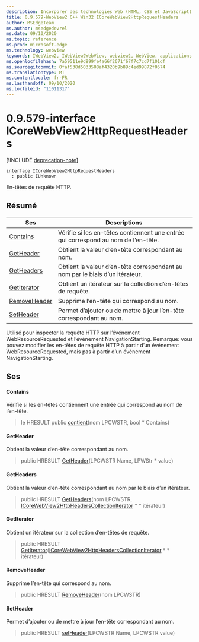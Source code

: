 ```yaml
---
description: Incorporer des technologies Web (HTML, CSS et JavaScript) dans vos applications natives avec le contrôle Microsoft Edge WebView2
title: 0.9.579-WebView2 C++ Win32 ICoreWebView2HttpRequestHeaders
author: MSEdgeTeam
ms.author: msedgedevrel
ms.date: 09/10/2020
ms.topic: reference
ms.prod: microsoft-edge
ms.technology: webview
keywords: IWebView2, IWebView2WebView, webview2, WebView, applications Win32, Win32, Edge, ICoreWebView2, ICoreWebView2Controller, contrôle de navigateur, html Edge, ICoreWebView2HttpRequestHeaders
ms.openlocfilehash: 7a59511e9d899fe4a66f2671f67f7c7cd7f101df
ms.sourcegitcommit: 0faf538d5033508af4320b9b89c4ed99872f0574
ms.translationtype: MT
ms.contentlocale: fr-FR
ms.lasthandoff: 09/10/2020
ms.locfileid: "11011317"
---
```

# 0.9.579-interface ICoreWebView2HttpRequestHeaders 

[!INCLUDE [deprecation-note](../../includes/deprecation-note.md)]

```
interface ICoreWebView2HttpRequestHeaders
  : public IUnknown
```

En-têtes de requête HTTP.

## Résumé

 Ses                        | Descriptions
--------------------------------|---------------------------------------------
[Contains](#contains) | Vérifie si les en-têtes contiennent une entrée qui correspond au nom de l’en-tête.
[GetHeader](#getheader) | Obtient la valeur d’en-tête correspondant au nom.
[GetHeaders](#getheaders) | Obtient la valeur d’en-tête correspondant au nom par le biais d’un itérateur.
[GetIterator](#getiterator) | Obtient un itérateur sur la collection d’en-têtes de requête.
[RemoveHeader](#removeheader) | Supprime l’en-tête qui correspond au nom.
[SetHeader](#setheader) | Permet d’ajouter ou de mettre à jour l’en-tête correspondant au nom.

Utilisé pour inspecter la requête HTTP sur l’événement WebResourceRequested et l’événement NavigationStarting. Remarque: vous pouvez modifier les en-têtes de requête HTTP à partir d’un événement WebResourceRequested, mais pas à partir d’un événement NavigationStarting.

## Ses

#### Contains 

Vérifie si les en-têtes contiennent une entrée qui correspond au nom de l’en-tête.

> le HRESULT public [contient](#contains)(nom LPCWSTR, bool * Contains)

#### GetHeader 

Obtient la valeur d’en-tête correspondant au nom.

> public HRESULT [GetHeader](#getheader)(LPCWSTR Name, LPWStr * value)

#### GetHeaders 

Obtient la valeur d’en-tête correspondant au nom par le biais d’un itérateur.

> public HRESULT [GetHeaders](#getheaders)(nom LPCWSTR, [ICoreWebView2HttpHeadersCollectionIterator](icorewebview2httpheaderscollectioniterator.md) * * itérateur)

#### GetIterator 

Obtient un itérateur sur la collection d’en-têtes de requête.

> public HRESULT [GetIterator](#getiterator)([ICoreWebView2HttpHeadersCollectionIterator](icorewebview2httpheaderscollectioniterator.md) * * itérateur)

#### RemoveHeader 

Supprime l’en-tête qui correspond au nom.

> public HRESULT [RemoveHeader](#removeheader)(nom LPCWSTR)

#### SetHeader 

Permet d’ajouter ou de mettre à jour l’en-tête correspondant au nom.

> public HRESULT [setHeader](#setheader)(LPCWSTR Name, LPCWSTR value)

